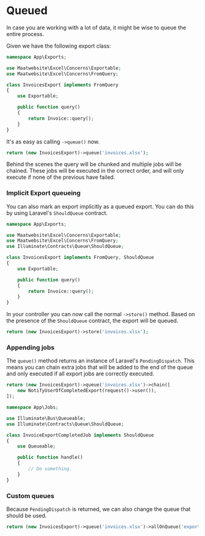 # Queued

In case you are working with a lot of data, it might be wise to queue the entire process. 

Given we have the following export class:

```php
namespace App\Exports;

use Maatwebsite\Excel\Concerns\Exportable;
use Maatwebsite\Excel\Concerns\FromQuery;

class InvoicesExport implements FromQuery
{
    use Exportable;

    public function query()
    {
        return Invoice::query();
    }
}
```

It's as easy as calling `->queue()` now.

```php
return (new InvoicesExport)->queue('invoices.xlsx');
```

Behind the scenes the query will be chunked and multiple jobs will be chained. These jobs will be executed in the correct order,
and will only execute if none of the previous have failed. 

### Implicit Export queueing

You can also mark an export implicitly as a queued export. You can do this by using Laravel's `ShouldQueue` contract.

```php
namespace App\Exports;

use Maatwebsite\Excel\Concerns\Exportable;
use Maatwebsite\Excel\Concerns\FromQuery;
use Illuminate\Contracts\Queue\ShouldQueue;

class InvoicesExport implements FromQuery, ShouldQueue
{
    use Exportable;

    public function query()
    {
        return Invoice::query();
    }
}
```

In your controller you can now call the normal `->store()` method. 
Based on the presence of the `ShouldQueue` contract, the export will be queued.

```php
return (new InvoicesExport)->store('invoices.xlsx');
```

### Appending jobs

The `queue()` method returns an instance of Laravel's `PendingDispatch`. This means you can chain extra jobs that will be added to the end of the queue and only executed if all export jobs are correctly executed.

```php
return (new InvoicesExport)->queue('invoices.xlsx')->chain([
    new NotifyUserOfCompletedExport(request()->user()),
]);
```

```php
namespace App\Jobs;

use Illuminate\Bus\Queueable;
use Illuminate\Contracts\Queue\ShouldQueue;

class InvoiceExportCompletedJob implements ShouldQueue
{
    use Queueable;

    public function handle()
    {
        // Do something.
    }
}
```

### Custom queues

Because `PendingDispatch` is returned, we can also change the queue that should be used.

```php
return (new InvoicesExport)->queue('invoices.xlsx')->allOnQueue('exports');
```
